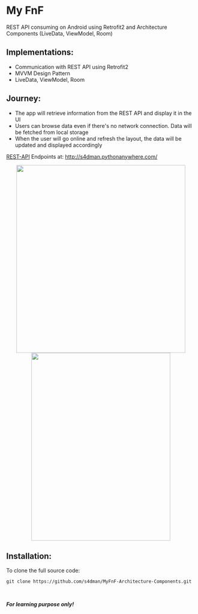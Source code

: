 # My FnF
REST API consuming on Android using Retrofit2 and Architecture Components (LiveData, ViewModel, Room)

## Implementations:
* Communication with REST API using Retrofit2
* MVVM Design Pattern
* LiveData, ViewModel, Room

## Journey:
* The app will retrieve information from the REST API and display it in the UI
* Users can browse data even if there's no network connection. Data will be fetched from local storage
* When the user will go online and refresh the layout, the data will be updated and displayed accordingly

[REST-API](https://github.com/s4dman/FnF-REST-API) Endpoints at: http://s4dman.pythonanywhere.com/

<p align="center">
  <img src="https://user-images.githubusercontent.com/9642377/81296895-93312680-9040-11ea-9e3f-5bd22578440b.png" width="450" height="500">
  <img src="https://user-images.githubusercontent.com/9642377/81253235-0eb9b600-8ff6-11ea-8746-e7ff73d4bb9c.png" width="370" height="500"/>
</p>

## Installation:

To clone the full source code:

`git clone https://github.com/s4dman/MyFnF-Architecture-Components.git`


<br>

**_For learning purpose only!_**